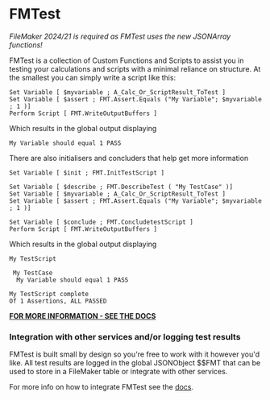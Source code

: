 # FMTest

_FileMaker 2024/21 is required as FMTest uses the new JSONArray functions!_

FMTest is a collection of Custom Functions and Scripts to assist you in testing your calculations and scripts with a minimal reliance on structure. At the smallest you can simply write a script like this:
```
Set Variable [ $myvariable ; A_Calc_Or_ScriptResult_ToTest ]
Set Variable [ $assert ; FMT.Assert.Equals ("My Variable"; $myvariable ; 1 )]
Perform Script [ FMT.WriteOutputBuffers ]
```
Which results in the global output displaying
```
My Variable should equal 1 PASS
```

There are also initialisers and concluders that help get more information
```
Set Variable [ $init ; FMT.InitTestScript ]

Set Variable [ $describe ; FMT.DescribeTest ( "My TestCase" )]
Set Variable [ $myvariable ; A_Calc_Or_ScriptResult_ToTest ]
Set Variable [ $assert ; FMT.Assert.Equals ("My Variable"; $myvariable ; 1 )]

Set Variable [ $conclude ; FMT.ConcludetestScript ]
Perform Script [ FMT.WriteOutputBuffers ]
```
Which results in the global output displaying
```
My TestScript

 My TestCase
  My Variable should equal 1 PASS

My TestScript complete
Of 1 Assertions, ALL PASSED
```

**[FOR MORE INFORMATION - SEE THE DOCS](docs/Main.md)**  

### Integration with other services and/or logging test results  
FMTest is built small by design so you're free to work with it however you'd like.
All test results are logged in the global JSONObject $$FMT that can be used to store in a FileMaker table or integrate with other services.  

For more info on how to integrate FMTest see the [docs](docs/Main.md).
